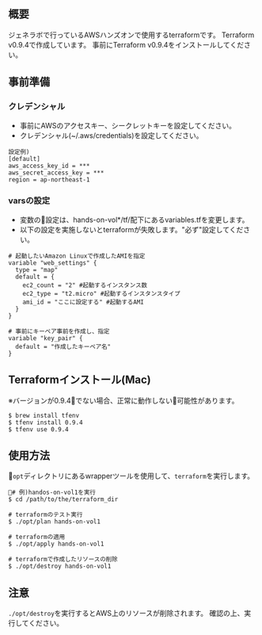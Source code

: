 ## 概要
ジェネラボで行っているAWSハンズオンで使用するterraformです。
Terraform v0.9.4で作成しています。
事前にTerraform v0.9.4をインストールしてください。

## 事前準備
### クレデンシャル
* 事前にAWSのアクセスキー、シークレットキーを設定してください。
* クレデンシャル(~/.aws/credentials)を設定してください。
```
設定例)
[default]
aws_access_key_id = ***
aws_secret_access_key = ***
region = ap-northeast-1
```

### varsの設定
* 変数の設定は、hands-on-vol*/tf/配下にあるvariables.tfを変更します。
* 以下の設定を実施しないとterraformが失敗します。"必ず"設定してください。

```
# 起動したいAmazon Linuxで作成したAMIを指定
variable "web_settings" {
  type = "map"
  default = {
    ec2_count = "2" #起動するインスタンス数
    ec2_type = "t2.micro" #起動するインスタンスタイプ 
    ami_id = "ここに設定する" #起動するAMI
  }
}

# 事前にキーペア事前を作成し、指定
variable "key_pair" {
  default = "作成したキーペア名"
}
```
## Terraformインストール(Mac)
※バージョンが0.9.4でない場合、正常に動作しない可能性があります。
```
$ brew install tfenv
$ tfenv install 0.9.4
$ tfenv use 0.9.4
```

## 使用方法
```opt```ディレクトリにあるwrapperツールを使用して、```terraform```を実行します。

```
# 例)handos-on-vol1を実行
$ cd /path/to/the/terraform_dir

# terraformのテスト実行
$ ./opt/plan hands-on-vol1

# terraformの適用
$ ./opt/apply hands-on-vol1

# terraformで作成したリソースの削除
$ ./opt/destroy hands-on-vol1
```

## 注意
```./opt/destroy```を実行するとAWS上のリソースが削除されます。
確認の上、実行してください。
